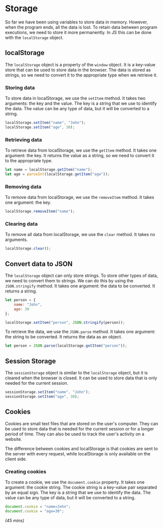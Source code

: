 # Storage

So far we have been using variables to store data in memory. However, when the program ends, all the data is lost. To retain data between program executions, we need to store it more permanently. In JS this can be done with the `localStorage` object.

## localStorage

The `localStorage` object is a property of the `window` object. It is a key-value store that can be used to store data in the browser. The data is stored as strings, so we need to convert it to the appropriate type when we retrieve it.

### Storing data

To store data in localStorage, we use the `setItem` method. It takes two arguments: the key and the value. The key is a string that we use to identify the data. The value can be any type of data, but it will be converted to a string.

```js
localStorage.setItem("name", "John");
localStorage.setItem("age", 30);
```

### Retrieving data

To retrieve data from localStorage, we use the `getItem` method. It takes one argument: the key. It returns the value as a string, so we need to convert it to the appropriate type.

```js
let name = localStorage.getItem("name");
let age = parseInt(localStorage.getItem("age"));
```

### Removing data

To remove data from localStorage, we use the `removeItem` method. It takes one argument: the key.

```js
localStorage.removeItem("name");
```

### Clearing data

To remove all data from localStorage, we use the `clear` method. It takes no arguments.

```js
localStorage.clear();
```

## Convert data to JSON

The `localStorage` object can only store strings. To store other types of data, we need to convert them to strings. We can do this by using the `JSON.stringify` method. It takes one argument: the data to be converted. It returns a string.

```js
let person = {
    name: "John",
    age: 30
};

localStorage.setItem("person", JSON.stringify(person));
```

To retrieve the data, we use the `JSON.parse` method. It takes one argument: the string to be converted. It returns the data as an object.

```js
let person = JSON.parse(localStorage.getItem("person"));
```

## Session Storage

The `sessionStorage` object is similar to the `localStorage` object, but it is cleared when the browser is closed. It can be used to store data that is only needed for the current session.

```js
sessionStorage.setItem("name", "John");
sessionStorage.setItem("age", 30);
```

## Cookies

Cookies are small text files that are stored on the user's computer. They can be used to store data that is needed for the current session or for a longer period of time. They can also be used to track the user's activity on a website.

The difference between cookies and localStorage is that cookies are sent to the server with every request, while localStorage is only available on the client side.

### Creating cookies

To create a cookie, we use the `document.cookie` property. It takes one argument: the cookie string. The cookie string is a key-value pair separated by an equal sign. The key is a string that we use to identify the data. The value can be any type of data, but it will be converted to a string.

```js
document.cookie = "name=John";
document.cookie = "age=30";
```


*(45 mins)*


